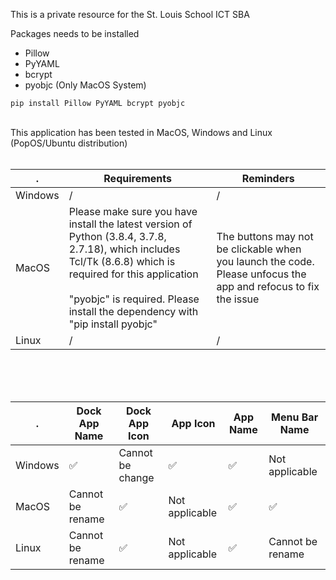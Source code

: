 This is a private resource for the St. Louis School ICT SBA

Packages needs to be installed
- Pillow
- PyYAML
- bcrypt
- pyobjc (Only MacOS System)

`pip install Pillow PyYAML bcrypt pyobjc`<br /><br />

This application has been tested in MacOS, Windows and Linux (PopOS/Ubuntu distribution)<br /><br />

. | Requirements | Reminders
--- | --- | ---
Windows  | / | / 
MacOS  | Please make sure you have install the latest version of Python (3.8.4, 3.7.8, 2.7.18), which includes Tcl/Tk (8.6.8) which is required for this application<br /><br />"pyobjc" is required. Please install the dependency with "pip install pyobjc" | The buttons may not be clickable when you launch the code. Please unfocus the app and refocus to fix the issue
Linux  | / | /

<br /><br /><br />

. | Dock App Name | Dock App Icon | App Icon | App Name | Menu Bar Name
--- | --- | --- | --- | --- | ---
Windows  | ✅ | Cannot be change | ✅| ✅ | Not applicable
MacOS  | Cannot be rename | ✅ | Not applicable | ✅ | ✅
Linux  | Cannot be rename | ✅ | Not applicable | ✅ | Cannot be rename